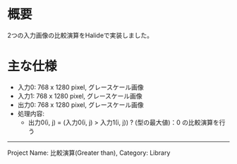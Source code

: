 # 概要

2つの入力画像の比較演算をHalideで実装しました。

# 主な仕様

- 入力0: 768 x 1280 pixel, グレースケール画像
- 入力1: 768 x 1280 pixel, グレースケール画像
- 出力0: 768 x 1280 pixel, グレースケール画像
- 処理内容:
  - 出力0(i, j) = (入力0(i, j) > 入力1(i, j)) ? (型の最大値)：0 の比較演算を行う
---
Project Name: 比較演算(Greater than), Category: Library
